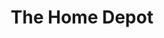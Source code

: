---
title: "The Home Depot"
url: /marietta/the-home-depot-sandy-plains-road-northeast/
shop: doityourself
---